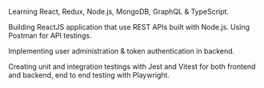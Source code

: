 Learning React, Redux, Node.js, MongoDB, GraphQL & TypeScript.

Building ReactJS application that use REST APIs built with Node.js. Using Postman for API testings.

Implementing user administration & token authentication in backend.

Creating unit and integration testings with Jest and Vitest for both frontend and backend, end to end testing with Playwright.